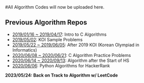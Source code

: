 #All Algorithm Codes will now be uploaded here.

## Previous Algorithm Repos
- [2019/01/16 ~ 2019/04/17](https://github.com/fabiankmroh/jamcode): Intro to C Algorithms
- [2019/05/02](https://github.com/fabiankmroh/koiprep): KOI Sample Problems
- [2019/05/22 ~ 2019/06/05](https://github.com/fabiankmroh/jamcode2): After 2019 KOI (Korean Olympiad in Informatics)
- [2020/06/08 ~ 2020/06/21](https://github.com/fabiankmroh/calgo): C Algorithm Practice Problems
- [2020/06/14 ~ 2020/09/13](https://github.com/fabiankmroh/jamcodehs): Algorithm after the Start of HS
- [2020/06/06](https://github.com/fabiankmroh/pyalgo/): Python Algorithms for HackerRank

**2023/05/24: Back on Track to Algorithm w/ LeetCode**
